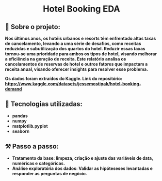  <h1 align="center">Hotel Booking EDA</h1>

## <strong>📌 Sobre o projeto:<strong>
Nos últimos anos, os hotéis urbanos e resorts têm enfrentado altas taxas de cancelamento, levando a uma série de desafios, como receitas reduzidas e subutilização dos quartos do hotel. Reduzir essas taxas tornou-se uma prioridade para ambos os tipos de hotel, visando melhorar a eficiência na geração de receita. Este relatório analisa os cancelamentos de reservas de hotel e outros fatores que impactam a receita anual, visando oferecer insights para resolver esse problema.

Os dados foram extraídos do Kaggle. 
Link do repositório: https://www.kaggle.com/datasets/jessemostipak/hotel-booking-demand

## <strong>🚀 Tecnologias utilizadas:<strong>
- pandas 
- numpy 
- matplotlib.pyplot 
- seaborn 

## <strong>⚒️ Passo a passo:<strong>
- Tratamento da base: limpeza, criação e ajuste das variáveis de data, numéricas e categóricas.
- Análise exploratória dos dados: Validar as hipóteseses levantadas e responder as perguntas de negócio. 
